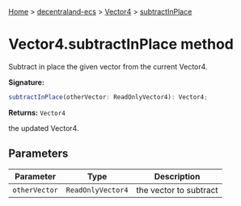 [Home](./index) &gt; [decentraland-ecs](./decentraland-ecs.md) &gt; [Vector4](./decentraland-ecs.vector4.md) &gt; [subtractInPlace](./decentraland-ecs.vector4.subtractinplace.md)

# Vector4.subtractInPlace method

Subtract in place the given vector from the current Vector4.

**Signature:**
```javascript
subtractInPlace(otherVector: ReadOnlyVector4): Vector4;
```
**Returns:** `Vector4`

the updated Vector4.

## Parameters

|  Parameter | Type | Description |
|  --- | --- | --- |
|  `otherVector` | `ReadOnlyVector4` | the vector to subtract |

